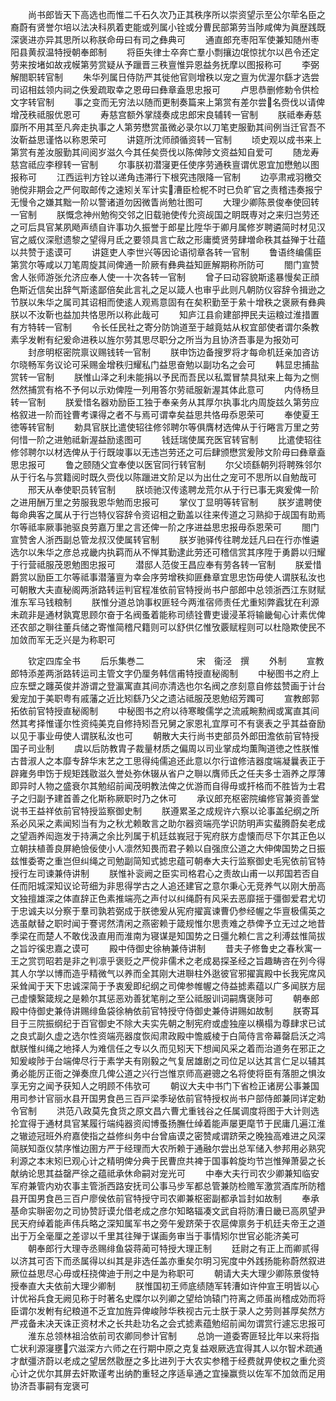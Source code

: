<!-- { "loadSidebar": true } -->
　　尚书郎皆天下高选也而惟二千石久次乃正其秩序所以崇资望示至公尔荦名臣之裔蔚有贤誉尔培以法决科夙着吏能或列属小铨或分曹民部第劳当陟咸俾为眞歴践既深褒进亦异其思所以称朕命毋曰有司之彝典可
　　通直郎充枣阳军使兼知随州枣阳县黄叔温特授朝奉郎制
　　将臣失律士卒奔亡羣小剽攘边氓惊扰尔以邑令还定劳来按堵如故戎幙第劳赏疑从予躐晋三秩亶惟异恩益务抚摩以图报称可
　　李弼解閤职转官制
　　朱华列属日侍防严其徙他官则增秩以宠之亶为优渥尔繇才选尝司诏相兹领内祠之佚爰疏取幸之恩毋曰彝章盍思忠报可
　　卢思恭删修勅令供检文字转官制
　　事之变而无穷法以随而更制奏篇来上第赏有差尔尝名赍伐以请俾增茂秩祗服优恩可
　　寿慈宫额外掌牋奏成忠郎宋良辅转一官制
　　朕祗奉寿慈靡所不用其至凡奔走执事之人第劳懋赏虽微必录尔以刀笔吏服勤其间例当迁官吾不汝靳益思谨恪以称恩荣可
　　讲筵所沈师顔循资转一官制
　　顷史观以成书来上第赏有差汝服勤其间阅岁滋久今其任矣赍伐以陈俾陟文资益知自爱可
　　随龙寿慈宫祗应李穆转一官制
　　尔事朕初潜寖更任使序劳通秩亶谓优恩宜加懋勉以图报称可
　　江西运判方铨以递角违滞行下根究违限降一官制
　　边亭肃戒羽檄交驰傥非期会之严何取邮传之速矧关军计实漕臣检柅不时已负旷官之责稽违奏报宁无慢令之嫌其黜一阶以警诸道勿因微眚尚勉壮图可
　　大理少卿陈景俊奉使回转一官制
　　朕慨念神州勉徇交邻之旧载驰使传允资觇国之眀既専对之来归岂劳还之可后具官某夙飏声绩自许事功久振誉于郎星比陞华于卿月属修岁聘遴简时材见汉官之威仪深慰遗黎之望得月氐之要领具言亡敌之形庸奬贤劳肆増命秩其益殚于壮蕴以共赞于逺谟可
　　讲筵吏人李世兴等因论语彻章各转一官制
　　鲁语终编儒臣第赏尔等咸以刀笔周旋其间俾通一阶厥有彝典益知匪解期称所防可
　　閤门宣赞舍人张师游张允济应奉人使一十次各转一官制
　　曾子曰动容貌斯逺暴慢矣正顔色斯近信矣出辞气斯逺鄙倍矣此言礼之足以箴人也审乎此则凡朝防仪容辞令揖逊之节朕以朱华之属司其诏相而使逺人观焉意固有在矣积勤至于絫十增秩之褒厥有彝典朕以不汝靳也益加共恪思所以称此哉可
　　知庐江县俞建部押民夫运粮过淮措置有方特转一官制
　　令长任民社之寄分防饷道至于越竟姑从权宜部使者谓尔条教素孚发軵有纪爰命进秩以旌尔劳其思尽职分之所当为且协济吾事是为报効可
　　封彦明枢密院禀议赐钱转一官制
　　朕申饬边备搜罗将才每命机廷亲加咨访尔晓畅军务议论可采赐金增秩归耀私门益思奋勉以副功名之会可
　　韩显忠捕盐赏转一官制
　　朕惟山泽之利未能捐以予民而吾民以私鬻冒禁具狱来上每为之恻然然捕赏有格不予何以示劝俾陞一列用答尔劳祗服新渥其体此意可
　　内侍杨旦转一官制
　　朕爱惜名器劝励臣工独于奉亲务从其厚尔执事北内周旋兹久第劳应格叙进一阶而铨曹考课得之者不与焉可谓幸矣益思共恪毋忝恩荣可
　　奉使夏王徳等转官制
　　勅具官朕比遣使轺往修邻聘尔等俱膺材选俾从于行睠言万里之劳何惜一阶之进勉祗新渥益励逺图可
　　钱廷瑞使属充医官转官制
　　比遣使轺往修邻聘尔以材选俾从于行既竣事以无违岂劳还之可后肆颁懋赏爰陟文阶毋曰彝章盍思忠报可
　　鲁之颐随父宜奉使以医官同行转官制
　　尔父顷繇朝列将聘殊邻尔从于行名与赏籍阅时既久赍伐以陈躐进文阶足以为出仕之宠可不思所以自勉哉可
　　邢天从奉使职员转官制
　　朕顷驰汉传逺聘龙荒尔从于行已事无爽爰俾一阶之进用酬万里之劳服我恩华勉而忠报可
　　掌仪丁显明等转官制
　　朕岁遣聘使每命典客之属从于行岂特仪容辞令资诏相之勤盖以往来传道之习熟抑于觇国有助焉尔等祗率厥事驰驱良劳嘉万里之言还俾一阶之序进益思忠报毋忝恩荣可
　　閤门宣赞舍人浙西副总管龙叔汉使属转官制
　　朕岁驰驿传往聘龙廷凡曰在行亦惟遴选尔以朱华之彦总戎畿内执羁而从不惮其勤逮此劳还可稽信赏其序陞于勇爵以归耀于行营祗服茂恩勉图忠报可
　　潜邸人范俊王昌应奉有劳各转一官制
　　朕爱惜爵赏以励臣工尔等祗事潜藩亶为幸会序劳增秩抑匪彝章宜思忠饬毋使人谓朕私汝也可朝散大夫直秘阁两浙路转运判官程准依前官特授尚书户部郎中总领浙西江东财赋淮东军马钱粮制
　　朕惟分道总饷事权匪轻今两淮宿师责任尤重矧弊蠧犹在利源未疏非是通材孰寛思顾尔奋于名阀蚤着能称司绩铨曹吏谩浸革将输畿甸心计素优俾还农部之聨往董兵储之寄惟简稽尺籍则可以舒供亿惟攷覈赋程则可以杜隐欺使民不加敛而军无乏兴是为称职可





　　钦定四库全书
　　后乐集巻二　　　　　　宋　衞泾　撰
　　外制
　　宣教郎特添差两浙路转运司主管文字仍厘务韩信甫特授直秘阁制
　　中秘图书之府上应东壁之躔英俊并游谓之登瀛寓直其间亦清选也尔名阀之彦刻意自修兹赞画于计台爰宠加于美职粤有戚藩之近比矧繇乃父之遗沾祗服茂恩勉绍芳躅可
　　宣教郎郭拓依前官特授直秘阁制
　　中秘图书之府以待寒畯儒学之流戚畹勲阀或寓直其间然其考择惟谨尔性资纯美克自修持矧吾兄舅之家恩礼宜厚可不有褒表之乎其益奋励以见于事业毋使人谓朕私汝也可
　　朝散大夫行尚书吏部员外郎田澹依前官特授国子司业制
　　虞以后防教胄子裁量材质之偏周以司业掌成均薫陶道徳之性朕惟古昔淑人之本靡专辞华末艺之工思得纯儒追还此意以尔行谊修洁器度端凝曩表正于辟雍务申饬于规矩践敭滋久誉处弥休辍从省户之聨以膺师氏之任夫多士涵养之厚薄即异时人物之盛衰尔其勉绍前闻茂明教法俾之优游而自得毋或扞格而不胜皆为士君子之归副予建首善之化斯称厥职时乃之休可
　　承议郎充枢密院编修官兼资善堂说书王益祥依前官特授监察御史制
　　朕遵累圣之成规许六察以论事盖纪纲之所系必风采之素闻矧当有为之秋尤赖敢言之助尔器资端亮学识防明声实蜚腾蔚矣老成之望涵养闳迤发于持满之余比列属于机廷兹峩冠于宪府朕方虚懐而尽下尔其正色以立朝扶植善良屏絶憸佞使小人凛然知畏而君子赖以自强庶公道之大伸俾国势之日振兹惟委寄之重岂但纠绳之司勉副简知式摅忠蕴可朝奉大夫行监察御史毛宪依前官特授行左司谏兼侍讲制
　　朕惟补衮阙之臣实司格君心之责故山甫一以邦国若否自任而阳城深知议论苛细为非思得学古之人追还建官之意尔秉心无竞养气以刚大册高文独擅雄深之体直辞正色素推端亮之声付以纠绳蔚有风采去恶靡揺于彊御爱君尤切于忠诚夫以分察于羣司孰若弼成于朕徳爰从宪府擢寘谏曹仍参经幄之华亶极儒英之选虽献替之职时闻于謇谔然清闲之燕密赖于箴规惟尔思责难之恭俾予立无过之地昔季梁在而楚人不敢伐汲直用而淮南为寝谋是知国势之日彊允赖仁言之利溥兹惟简拔之旨竚徯忠嘉之谟可
　　殿中侍御史徐柟兼侍讲制
　　昔夫子修鲁史之春秋寓一王之赏罚昭若是非之判凛乎褒贬之严傥非儒术之老成曷探圣经之旨趣畴咨在列今得其人尔学以博而造乎精微气以养而全其刚大进聨柱外逖彼官邪擢寘殿中长我宪席风采耸闻于天下忠诚深简于予衷爰即纪纲之司俾参帷幄之侍益摅素蕴以广多闻朕方屈己虚懐繄箴规之是赖尔其惩恶劝善犹笔削之至公祗服训词嗣膺褒陟可
　　朝奉郎殿中侍御史兼侍讲赐绯鱼袋徐柟依前官特授守侍御史兼侍讲赐如故制
　　朕寄耳目于三院振纲纪于百官御史不除大夫实先朝之制宪府或虚独座以横榻为尊肆求已试之良式副久虚之选尔性资端亮器度恢闳肃政殿中憺威棱于白简侍言帝幕罄启沃之鸿猷朕惟纠绳之地择人为难信任之专以久而见矧天下想闻风采之着而治道务在邪正之知爰峻陟于台端俾尽行于素学夫有刚毅之气复居雄剧之司位足以达其言仁足以辅其勇必能厉正衙之弹奏庶几俾公道之兴行岂惟京师高避骢之名将使将臣有落胆之惧汝享无穷之闻予获知人之明顾不伟欤可
　　朝议大夫中书门下省检正诸房公事兼国用司参计官丽水县开国男食邑三百戸梁季珌依前官特授权尚书户部侍郎兼同详定勅令官制
　　洪范八政莫先食货之原文昌六曹尤重钱谷之任属调度将图于大计则选抡宜得于通材具官某履行端纯器资闳博蚤扬膴仕绰着能声屡更麾节于民庸几遍江淮之辙迹冠班外府嘉使指之益修纠务中台曾庙谟之密赞咸谓跻荣之晚独高难进之风深简朕知亟仪禁序惟边圉方严于经理而大农所赖于通融尔尝出总军储入参邦用必熟究利源之本末矧巳观心计之精明俾分典于民曹庶共裨于国事斡旋均节岂惟殚萧晏之长献纳论思其益罄严徐之蕴祗承休命嗣对宠光可
　　中奉大夫行司农少卿兼知临安军府兼管内劝农事主管浙西路安抚司公事马步军都总管兼防检赡军激赏酒库所防稽县开国男食邑三百户廖侯依前官特授守司农卿兼枢密副都承旨封如故制
　　奉承基命实聨密勿之司协赞訏谟允借老成之彦尔知略辐凑文武自将防漕日畿已高夙望尹民天府绰着能声伟兵略之深知属军书之旁午爰跻荣于农扈俾禀务于机廷夫帝王之道出于万全毫厘之差谬以千里其往殚于谋画务审当于事情矧尔世官必能济美可
　　朝奉郎行大理寺丞赐绯鱼袋蒋蔺可特授大理正制
　　廷尉之有正上而卿贰得以济其可否下而丞属得以纠其是非选任盖亦重矣尔明习宪度中外践扬能称蔚然叙进厥位益思尽心毋或枉挠俾迪于刑之中是为称职可
　　朝请大夫大理少卿陈景俊特授奉直大夫依前大理少卿制
　　朕惟国初王师底绩随军转漕如许仲宣王明皆以心计优裕兵食无阙见称于时著名史牒尔以列卿之望给饷辕门符离之师虽尚稽成効而将臣谓尔发軵有纪粮道不乏宜加旌异俾峻陟华秩视古元士朕于录人之劳则甚厚矣然方严戎备未决天诛正资材术之长共赴功名之会式摅素蕴勉绍前闻勿谓赏行遽忘忠报可
　　淮东总领林祖洽依前司农卿同参计官制
　　总饷一道委寄匪轻比年以来将指亡状利源寖壅穴滋深方六师之在行期中原之克复益艰厥选宜得其人以尔智术疏通才猷彊济蔚以老成之望居然敭歴之多比进列于大农实参稽于经费就畀使权之重允资心计之优尔其屏去奸欺谨考出纳酌重轻之序适阜通之宜操赢赀以佐军不加敛而足用协济吾事嗣有宠褒可
